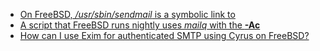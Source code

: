 - [On FreeBSD, */usr/sbin/sendmail* is a symbolic link to](Q9201)
- [A script that FreeBSD runs nightly uses *mailq* with the **-Ac**](Q9202)
- [How can I use Exim for authenticated SMTP using Cyrus on FreeBSD?](Q9203)
